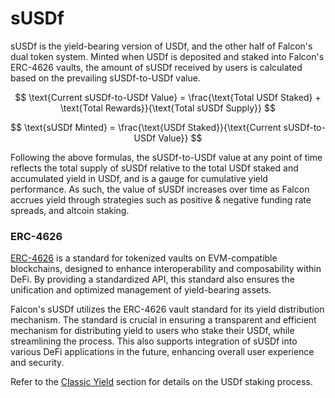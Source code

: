 # sUSDf

sUSDf is the yield-bearing version of USDf, and the other half of Falcon's dual token system. Minted when USDf is deposited and staked into Falcon's ERC-4626 vaults, the amount of sUSDf received by users is calculated based on the prevailing sUSDf-to-USDf value.

$$
\text{Current sUSDf-to-USDf Value} = \frac{\text{Total USDf Staked} + \text{Total Rewards}}{\text{Total sUSDf Supply}}
$$

$$
\text{sUSDf Minted} = \frac{\text{USDf Staked}}{\text{Current sUSDf-to-USDf Value}}
$$

Following the above formulas, the sUSDf-to-USDf value at any point of time reflects the total supply of sUSDf relative to the total USDf staked and accumulated yield in USDf, and is a gauge for cumulative yield performance. As such, the value of sUSDf increases over time as Falcon accrues yield through strategies such as positive & negative funding rate spreads, and altcoin staking.&#x20;

### ERC-4626

[ERC-4626](https://ethereum.org/en/developers/docs/standards/tokens/erc-4626/) is a standard for tokenized vaults on EVM-compatible blockchains, designed to enhance interoperability and composability within DeFi. By providing a standardized API, this standard also ensures the unification and optimized management of yield-bearing assets.

Falcon's sUSDf utilizes the ERC-4626 vault standard for its yield distribution mechanism. The standard is crucial in ensuring a transparent and efficient mechanism for distributing yield to users who stake their USDf, while streamlining the process. This also supports integration of sUSDf into various DeFi applications in the future, enhancing overall user experience and security.

Refer to the [Classic Yield](../resources/app-guide/navigating-the-earn-tab/classic-yield/) section for details on the USDf staking process.
